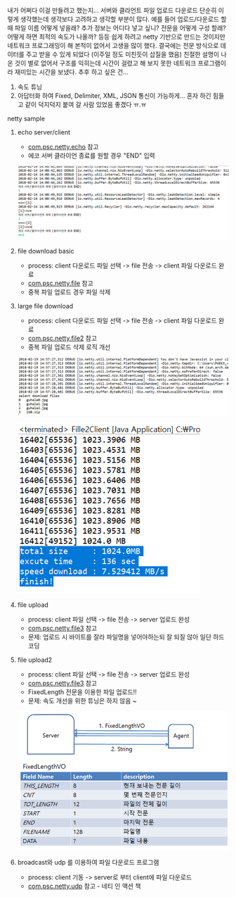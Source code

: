 내가 어쩌다 이걸 만들려고 했는지...
서버와 클라언트 파일 업로드 다운로드 단순히 이렇게 생각했는데 생각보다 고려하고 생각할 부분이 많다. 
예를 들어 업로드/다운로드 할 때 파일 이름 어떻게 넣을래? 추가 정보는 어디다 넣고 싶니? 전문을 어떻게 구성 할래? 어떻게 하면 최적의 속도가 나올까? 등등 
쉽게 하려고 netty 기반으로 만드는 것이지만 네트워크 프로그래밍이 해 본적이 없어서 고생을 많이 했다.
결국에는 전문 방식으로 데이터를 주고 받을 수 있게 되었다 (이주일 정도 미친듯이 삽질을 했음)
친절한 설명이 나온 것이 별로 없어서 구조를 익히는데 시간이 걸렸고 해 보지 못한 네트워크 프로그램이라 재미있는 시간을 보냈다.
추후 하고 싶은 건...
1. 속도 튜닝
2. 아답터화 하여 Fixed, Delimiter, XML, JSON 통신이 가능하게...
혼자 하긴 힘들고 같이 덕지덕지 붙여 갈 사람 있었음 좋겠다 ㅠ.ㅠ 

netty sample

1. echo server/client 
	- [com.psc.netty.echo](src/com/psc/netty/echo) 참고
	- 에코 서버 클라이언 종료를 원할 경우 "END" 입력
	
	![screenshot](https://github.com/parkseungchul/javaSample/blob/master/nettySample/img/echoClient.png?raw=true) 
	
2. file download basic
	- process: client 다운로드 파일 선택 -> file 전송 -> client 파일 다운로드 완료   
	- [com.psc.netty.file](src/com/psc/netty/file) 참고
	- 중복 파일 업로드 경우 파일 삭제

3. large file download
	- process: client 다운로드 파일 선택 -> file 전송 -> client 파일 다운로드 완료   
	- [com.psc.netty.file2](src/com/psc/netty/file2) 참고
	- 중복 파일 업로드 삭제 로직 개선 	
	
	![screenshot](https://github.com/parkseungchul/javaSample/blob/master/nettySample/img/fileClient1.png?raw=true) 
	
	![screenshot](https://github.com/parkseungchul/javaSample/blob/master/nettySample/img/fileClient2.png?raw=true)
	
	
4. file upload 
	- process: client 파일 선택 -> file 전송 -> server 업로드 완성
	- [com.psc.netty.file3](src/com/psc/netty/file2) 참고
	- 문제: 업로드 시 바이트를 잘라 파일명을 넣어야하는되 잘 되질 않아 일단 하드코딩	
	
5. file upload2
	- process: client 파일 선택 -> file 전송 -> server 업로드 완성
	- [com.psc.netty.file3](src/com/psc/netty/fixed) 참고
	- FixedLength 전문을 이용한 파일 업로드!! 
	- 문제: 속도 개선을 위한 튜닝은 하지 않음 ~ 	

	![screenshot](https://github.com/parkseungchul/javaSample/blob/master/nettySample/img/fixed1.png?raw=true)
	
6. broadcast와 udp 를 이용하여 파일 다운로드 프로그램 
	- process: client 기동 -> server로 부터 client에 파일 다운로드 
	- [com.psc.netty.udp](src/com/psc/netty/udp) 참고 - 네티 인 액션 책

	